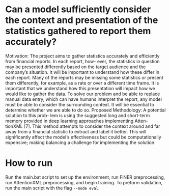 # Can a model sufficiently consider the context and presentation of the statistics gathered to report them accurately?
Motivation: The project aims to gather statistics accurately and efficiently from financial reports. In each report, how-
ever, the statistics in question may be presented differently based on the target audience and the company’s situation.
It will be important to understand how these differ in each report. Many of the reports may be missing some statistics
or present them differently, for example, as a rate or over a different time frame. It is important that we understand how
this presentation will impact how we would like to gather the data. To solve our problem and be able to replace manual
data entry, which can have humans interpret the report, any model must be able to consider the surrounding context. It
will be essential to determine whether we are able to do so. Proposed Methodology: A potential solution to this prob-
lem is using the suggested long and short-term memory provided in deep learning approaches implementing Atten-
tionXML [7]. This method attempts to consider the context around and far away from a financial statistic to extract and
label it better. This will significantly affect the model’s effectiveness but could be computationally expensive; making
balancing a challenge for implementing the solution.

# How to run
Run the main.bat script to set up the environment, run FiNER preprocessing, run AttentionXML preprocessing, and begin training. 
To preform validation, run the main script with the flag `--mode eval`.